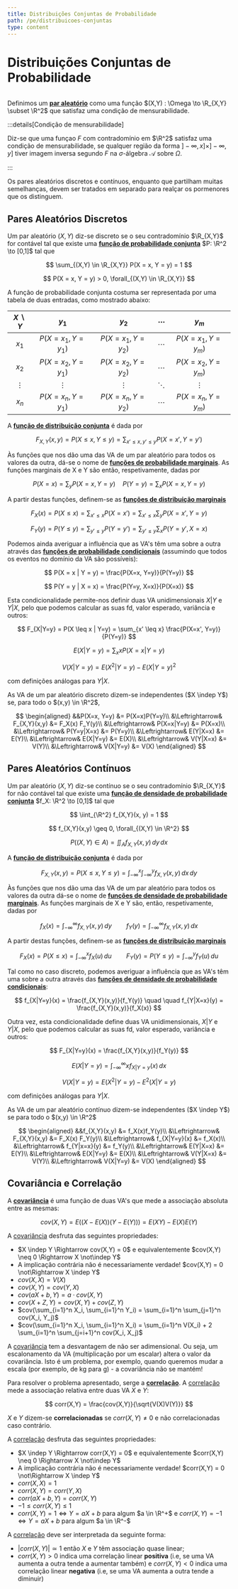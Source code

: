 ```yaml
---
title: Distribuições Conjuntas de Probabilidade
path: /pe/distribuicoes-conjuntas
type: content
---
```


# Distribuições Conjuntas de Probabilidade

```toc

```

Definimos um [**par aleatório**](color:blue) como uma função $(X,Y) : \Omega \to \R_{X,Y} \subset \R^2$ que satisfaz uma condição de mensurabilidade.

:::details[Condição de mensurabilidade]

Diz-se que uma funçao $F$ com contradomínio em $\R^2$ satisfaz uma condição de mensurabilidade, se qualquer região da forma $]-\infty, x] \times ]-\infty, y]$ tiver imagem inversa segundo $F$ na $\sigma$-álgebra $\mathcal{A}$ sobre $\Omega$.

:::

Os pares aleatórios discretos e contínuos, enquanto que partilham muitas semelhanças, devem ser tratados em separado para realçar os pormenores que os distinguem.

## Pares Aleatórios Discretos

Um par aleatório $(X,Y)$ diz-se discreto se o seu contradomínio $\R_{X,Y}$ for contável tal que existe uma [**função de probabilidade conjunta**](color:green) $P: \R^2 \to [0,1]$ tal que

$$
\sum_{(X,Y) \in \R_{X,Y}} P(X = x, Y = y) = 1
$$

$$
P(X = x, Y = y) > 0, \forall_{(X,Y) \in \R_{X,Y}}
$$

A função de probabilidade conjunta costuma ser representada por uma tabela de duas entradas, como mostrado abaixo:

| $X \backslash Y$ |       $y_1$       |       $y_2$       | $\cdots$ |       $y_m$       |
| :--------------: | :---------------: | :---------------: | :------: | :---------------: |
|      $x_1$       | $P(X=x_1, Y=y_1)$ | $P(X=x_1, Y=y_2)$ | $\cdots$ | $P(X=x_1, Y=y_m)$ |
|      $x_2$       | $P(X=x_2, Y=y_1)$ | $P(X=x_2, Y=y_2)$ | $\cdots$ | $P(X=x_2, Y=y_m)$ |
|     $\vdots$     |     $\vdots$      |     $\vdots$      | $\ddots$ |     $\vdots$      |
|      $x_n$       | $P(X=x_n, Y=y_1)$ | $P(X=x_n, Y=y_2)$ | $\cdots$ | $P(X=x_n, Y=y_m)$ |

A [**função de distribuição conjunta**](color:yellow) é dada por

$$
F_{X,Y}(x,y) = P(X \leq x, Y \leq y) = \sum_{x' \leq x, y' \leq y} P(X = x', Y = y')
$$

Às funções que nos dão uma das VA de um par aleatório para todos os valores da outra, dá-se o nome de [**funções de probabilidade marginais**](color:orange). As funções marginais de X e Y são então, respetivamente, dadas por

$$
P(X=x) = \sum_y P(X=x, Y=y) \quad P(Y=y) = \sum_x P(X=x, Y=y)
$$

A partir destas funções, definem-se as [**funções de distribuição marginais**](color:red)

$$
F_X(x) = P(X \leq x) = \sum_{x' \leq x} P(X = x') = \sum_{x' \leq x} \sum_y P(X = x', Y = y)
$$

$$
F_Y(y) = P(Y \leq y) = \sum_{y' \leq y} P(Y = y') = \sum_{y' \leq y} \sum_x P(Y = y', X = x)
$$

Podemos ainda averiguar a influência que as VA's têm uma sobre a outra através das [**funções de probabilidade condicionais**](color:purple) (assumindo que todos os eventos no domínio da VA são possíveis):

$$
P(X = x | Y = y) = \frac{P(X=x, Y=y)}{P(Y=y)}
$$

$$
P(Y = y | X = x) = \frac{P(Y=y, X=x)}{P(X=x)}
$$

Esta condicionalidade permite-nos definir duas VA unidimensionais $X|Y$ e $Y|X$, pelo que podemos calcular as suas fd, valor esperado, variância e outros:

$$
F_{X|Y=y} = P(X \leq x | Y=y) = \sum_{x' \leq x} \frac{P(X=x', Y=y)}{P(Y=y)}
$$

$$
E(X|Y=y) = \sum_x xP(X=x| Y=y)
$$

$$
V(X|Y=y) = E(X^2|Y=y) - E(X|Y=y)^2
$$

com definições análogas para $Y|X$.

As VA de um par aleatório discreto dizem-se independentes ($X \indep Y$) se, para todo o $(x,y) \in \R^2$,

$$
\begin{aligned}
&&P(X=x, Y=y) &= P(X=x)P(Y=y)\\
&\Leftrightarrow& F_{X,Y}(x,y) &= F_X(x) F_Y(y)\\
&\Leftrightarrow& P(X=x|Y=y) &= P(X=x)\\
&\Leftrightarrow& P(Y=y|X=x) &= P(Y=y)\\
&\Leftrightarrow& E(Y|X=x) &= E(Y)\\
&\Leftrightarrow& E(X|Y=y) &= E(X)\\
&\Leftrightarrow& V(Y|X=x) &= V(Y)\\
&\Leftrightarrow& V(X|Y=y) &= V(X)
\end{aligned}
$$

## Pares Aleatórios Contínuos

Um par aleatório $(X,Y)$ diz-se contínuo se o seu contradomínio $\R_{X,Y}$ for não contável tal que existe uma [**função de densidade de probabilidade conjunta**](color:green) $f_X: \R^2 \to [0,1]$ tal que

$$
\iint_{\R^2} f_{X,Y}(x, y) = 1
$$

$$
f_{X,Y}(x,y) \geq 0, \forall_{(X,Y) \in \R^2}
$$

$$
P((X,Y) \in A) = \iint_{A} f_{X,Y}(x, y) \, dy \, dx
$$

A [**função de distribuição conjunta**](color:yellow) é dada por

$$
F_{X,Y}(x,y) = P(X \leq x, Y \leq y) = \int_{-\infty}^x \int_{-\infty}^y f_{X,Y}(x,y) \, dx \, dy
$$

Às funções que nos dão uma das VA de um par aleatório para todos os valores da outra dá-se o nome de [**funções de densidade de probabilidade marginais**](color:orange). As funções marginais de X e Y são, então, respetivamente, dadas por

$$
f_X(x) = \int_{-\infty}^\infty f_{X,Y}(x,y) \, dy \quad \quad f_Y(y) = \int_{-\infty}^\infty f_{X,Y}(x,y) \, dx
$$

A partir destas funções, definem-se as [**funções de distribuição marginais**](color:red)

$$
F_X(x) = P(X \leq x) = \int_{-\infty}^x f_X(u) \, du \quad \quad F_Y(y) = P(Y \leq y) = \int_{-\infty}^y f_Y(u) \, du
$$

Tal como no caso discreto, podemos averiguar a influência que as VA's têm uma sobre a outra através das [**funções de densidade de probabilidade condicionais**](color:purple):

$$
f_{X|Y=y}(x) = \frac{f_{X,Y}(x,y)}{f_Y(y)} \quad \quad f_{Y|X=x}(y) = \frac{f_{X,Y}(x,y)}{f_X(x)}
$$

Outra vez, esta condicionalidade define duas VA unidimensionais, $X|Y$ e $Y|X$, pelo que podemos calcular as suas fd, valor esperado, variância e outros:

$$
F_{X|Y=y}(x) = \frac{f_{X,Y}(x,y)}{f_Y(y)}
$$

$$
E(X|Y=y) = \int_{-\infty}^\infty xf_{X|Y=y}(x) \, dx
$$

$$
V(X|Y=y) = E(X^2 | Y=y) - E^2(X | Y=y)
$$

com definições análogas para $Y|X$.

As VA de um par aleatório contínuo dizem-se independentes ($X \indep Y$) se para todo o $(x,y) \in \R^2$

$$
\begin{aligned}
&&f_{X,Y}(x,y) &= f_X(x)f_Y(y)\\
&\Leftrightarrow& F_{X,Y}(x,y) &= F_X(x) F_Y(y)\\
&\Leftrightarrow& f_{X|Y=y}(x) &= f_X(x)\\
&\Leftrightarrow& f_{Y|x=x}(y) &= f_Y(y)\\
&\Leftrightarrow& E(Y|X=x) &= E(Y)\\
&\Leftrightarrow& E(X|Y=y) &= E(X)\\
&\Leftrightarrow& V(Y|X=x) &= V(Y)\\
&\Leftrightarrow& V(X|Y=y) &= V(X)
\end{aligned}
$$

## Covariância e Correlação

A [**covariância**](color:yellow) é uma função de duas VA's que mede a associação absoluta entre as mesmas:

$$
cov(X,Y) = E\left( (X - E(X))(Y-E(Y)) \right) = E(XY) - E(X)E(Y)
$$

A [covariância](color:yellow) desfruta das seguintes propriedades:

- $X \indep Y \Rightarrow cov(X,Y) = 0$ e equivalentemente $cov(X,Y) \neq 0 \Rightarrow X \not\indep Y$
- A implicação contrária não é necessariamente verdade! $cov(X,Y) = 0 \not\Rightarrow X \indep Y$
- $cov(X,X) = V(X)$
- $cov(X,Y) = cov(Y,X)$
- $cov(aX+b, Y) = a \cdot cov(X, Y)$
- $cov(X+Z, Y) = cov(X, Y) + cov(Z, Y)$
- $cov(\sum_{i=1}^n X_i, \sum_{i=1}^n Y_i) = \sum_{i=1}^n \sum_{j=1}^n cov(X_i, Y_j)$
- $cov(\sum_{i=1}^n X_i, \sum_{i=1}^n X_i) = \sum_{i=1}^n V(X_i) + 2 \sum_{i=1}^n \sum_{j=i+1}^n cov(X_i, X_j)$

A [covariância](color:yellow) tem a desvantagem de não ser adimensional.
Ou seja, um escalonamento da VA (multiplicação por um escalar) altera o valor da covariância.
Isto é um problema, por exemplo, quando queremos mudar a escala (por exemplo, de kg para g) - a covariância não se mantém!

Para resolver o problema apresentado, serge a [**correlação**](color:orange). A [correlação](color:orange) mede a associação relativa entre duas VA $X$ e $Y$:

$$
corr(X,Y) = \frac{cov(X,Y)}{\sqrt{V(X)V(Y)}}
$$

$X$ e $Y$ dizem-se **correlacionadas** se $corr(X,Y) \neq 0$ e não correlacionadas caso contrário.

A [correlação](color:orange) desfruta das seguintes propriedades:

- $X \indep Y \Rightarrow corr(X,Y) = 0$ e equivalentemente $corr(X,Y) \neq 0 \Rightarrow X \not\indep Y$
- A implicação contrária não é necessariamente verdade! $corr(X,Y) = 0 \not\Rightarrow X \indep Y$
- $corr(X,X) = 1$
- $corr(X,Y) = corr(Y,X)$
- $corr(aX+b,Y) = corr(X,Y)$
- $-1 \leq corr(X,Y) \leq 1$
- $corr(X,Y) = 1 \Leftrightarrow Y = aX+b$ para algum $a \in \R^+$ e $corr(X,Y) = -1 \Leftrightarrow Y = aX+b$ para algum $a \in \R^-$

A [correlação](color:orange) deve ser interpretada da seguinte forma:

- $|corr(X,Y)| \simeq 1$ então $X$ e $Y$ têm associação quase linear;
- $corr(X,Y)>0$ indica uma correlação linear **positiva** (i.e, se uma VA aumenta a outra tende a aumentar também) e $corr(X,Y)<0$ indica uma correlação linear **negativa** (i.e, se uma VA aumenta a outra tende a diminuir)
